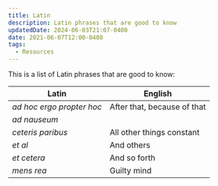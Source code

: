 ```yaml
---
title: Latin
description: Latin phrases that are good to know
updatedDate: 2024-06-03T21:07-0400
date: 2021-06-07T12:00-0400
tags:
  - Resources
---
```


This is a list of Latin phrases that are good to know:

| Latin                     | English                     |
| ------------------------- | --------------------------- |
| _ad hoc ergo propter hoc_ | After that, because of that |
| _ad nauseum_              |                             |
| _ceteris paribus_         | All other things constant   |
| _et al_                   | And others                  |
| _et cetera_               | And so forth                |
| _mens rea_                | Guilty mind                 |
